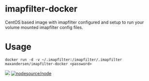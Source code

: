# imapfilter-docker

CentOS based image with imapfilter configured and setup to run your volume mounted imapfilter config files.

# Usage

`docker run -d -v ~/.imapfilter:/imapfilter/.imapfilter  maxandersen/imapfilter-docker <password>`


[![](https://images.microbadger.com/badges/image/maxandersen/imapfilter-docker.svg)](https://microbadger.com/images/maxandersen/imapfilter-docker "Get your own image badge on microbadger.com")
[![nodesource/node](http://dockeri.co/image/maxandersen/imapfilter-docker)](https://registry.hub.docker.com/u/maxandersen/imapfilter-docker/)
